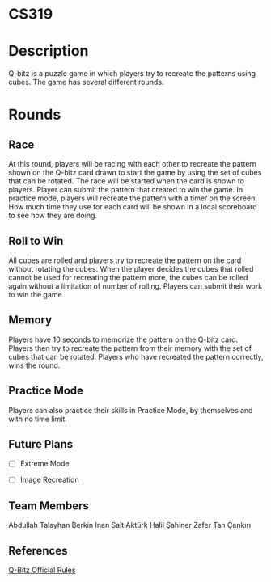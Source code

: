 # CS319


# Description

 Q-bitz is a puzzle game in which players try to recreate the patterns using cubes.
The game has several different rounds. 

# Rounds

## Race

At this round, players will be racing with each other to recreate the pattern shown on the Q-bitz card drawn to start the game by using the set of cubes that can be rotated. The race will be started when the card is shown to players. Player can submit the pattern that created to win the game. In practice mode, players will recreate the pattern with a timer on the screen. How much time they use for each card will be shown in a local scoreboard to see how they are doing.

  

## Roll to Win

All cubes are rolled and players try to recreate the pattern on the card without rotating the cubes. When the player decides the cubes that rolled cannot be used for recreating the pattern more, the cubes can be rolled again without a limitation of number of rolling. Players can submit their work to win the game.

  
## Memory

Players have 10 seconds to memorize the pattern on the Q-bitz card. Players then try to recreate the pattern from their memory with the set of cubes that can be rotated. Players who have recreated the pattern correctly, wins the round.

## Practice Mode
Players can also practice their skills in Practice Mode, by themselves and with no time limit.


## Future Plans

 - [ ] Extreme Mode
 - [ ] Image Recreation


## Team Members

Abdullah Talayhan
Berkin Inan 
Sait Aktürk
Halil Şahiner
Zafer Tan Çankırı

## References
[Q-Bitz Official Rules
](http://www.boardgamecapital.com/game_rules/q-bitz.pdf)